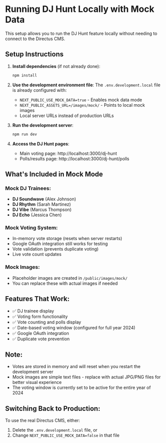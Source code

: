    # Running DJ Hunt Locally with Mock Data

This setup allows you to run the DJ Hunt feature locally without needing to connect to the Directus CMS.

## Setup Instructions

1. **Install dependencies** (if not already done):
   ```bash
   npm install
   ```

2. **Use the development environment file**:
   The `.env.development.local` file is already configured with:
   - `NEXT_PUBLIC_USE_MOCK_DATA=true` - Enables mock data mode
   - `NEXT_PUBLIC_ASSETS_URL=/images/mock/` - Points to local mock images
   - Local server URLs instead of production URLs

3. **Run the development server**:
   ```bash
   npm run dev
   ```

4. **Access the DJ Hunt pages**:
   - Main voting page: http://localhost:3000/dj-hunt
   - Polls/results page: http://localhost:3000/dj-hunt/polls

## What's Included in Mock Mode

### Mock DJ Trainees:
- **DJ Soundwave** (Alex Johnson)
- **DJ Rhythm** (Sarah Martinez) 
- **DJ Vibe** (Marcus Thompson)
- **DJ Echo** (Jessica Chen)

### Mock Voting System:
- In-memory vote storage (resets when server restarts)
- Google OAuth integration still works for testing
- Vote validation (prevents duplicate voting)
- Live vote count updates

### Mock Images:
- Placeholder images are created in `/public/images/mock/`
- You can replace these with actual images if needed

## Features That Work:
- ✅ DJ trainee display
- ✅ Voting form functionality
- ✅ Vote counting and polls display
- ✅ Date-based voting window (configured for full year 2024)
- ✅ Google OAuth integration
- ✅ Duplicate vote prevention

## Note:
- Votes are stored in memory and will reset when you restart the development server
- Mock images are simple text files - replace with actual JPG/PNG files for better visual experience
- The voting window is currently set to be active for the entire year of 2024

## Switching Back to Production:
To use the real Directus CMS, either:
1. Delete the `.env.development.local` file, or
2. Change `NEXT_PUBLIC_USE_MOCK_DATA=false` in that file
